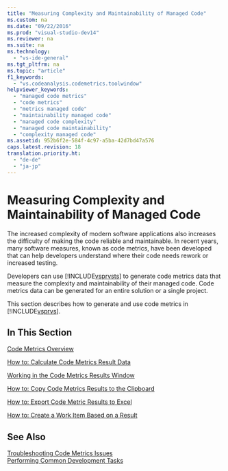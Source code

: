 ```yaml
---
title: "Measuring Complexity and Maintainability of Managed Code"
ms.custom: na
ms.date: "09/22/2016"
ms.prod: "visual-studio-dev14"
ms.reviewer: na
ms.suite: na
ms.technology: 
  - "vs-ide-general"
ms.tgt_pltfrm: na
ms.topic: "article"
f1_keywords: 
  - "vs.codeanalysis.codemetrics.toolwindow"
helpviewer_keywords: 
  - "managed code metrics"
  - "code metrics"
  - "metrics managed code"
  - "maintainability managed code"
  - "managed code complexity"
  - "managed code maintainability"
  - "complexity managed code"
ms.assetid: 952b6f2e-584f-4c97-a5ba-42d7bd47a576
caps.latest.revision: 18
translation.priority.ht: 
  - "de-de"
  - "ja-jp"
---
```

# Measuring Complexity and Maintainability of Managed Code
The increased complexity of modern software applications also increases the difficulty of making the code reliable and maintainable. In recent years, many software measures, known as code metrics, have been developed that can help developers understand where their code needs rework or increased testing.  
  
 Developers can use [!INCLUDE[vsprvsts](../vs140/includes/vsprvsts_md.md)] to generate code metrics data that measure the complexity and maintainability of their managed code. Code metrics data can be generated for an entire solution or a single project.  
  
 This section describes how to generate and use code metrics in [!INCLUDE[vsprvs](../vs140/includes/vsprvs_md.md)].  
  
## In This Section  
 [Code Metrics Overview](../vs140/code-metrics-values.md)  
  
 [How to: Calculate Code Metrics Result Data](../vs140/how-to--generate-code-metrics-data.md)  
  
 [Working in the Code Metrics Results Window](../vs140/working-with-code-metrics-data.md)  
  
 [How to: Copy Code Metrics Results to the Clipboard](assetId:///bce8fa29-e39c-4855-aab9-8346257657c5)  
  
 [How to: Export Code Metric Results to Excel](assetId:///affc08f3-24e5-446d-9076-bf517663e582)  
  
 [How to: Create a Work Item Based on a Result](assetId:///9016393b-b5a3-4d6b-ab6d-f80bafafc0da)  
  
## See Also  
 [Troubleshooting Code Metrics Issues](../vs140/troubleshooting-code-metrics-issues.md)   
 [Performing Common Development Tasks](assetId:///4cd9702a-1e21-4f2d-8e86-e1be4bc74f0b)